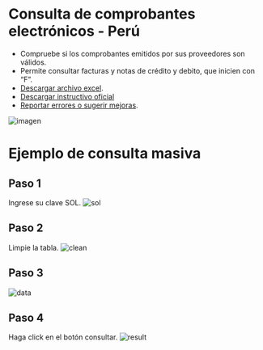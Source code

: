 # Consulta de comprobantes electrónicos - Perú

- Compruebe si los comprobantes emitidos por sus proveedores son válidos.
- Permite consultar facturas y notas de crédito y debito, que inicien con “F”.
- [Descargar archivo excel](https://raw.githubusercontent.com/vba-dev/ConsultaCPE/master/ConsultaCPE.xlsm).
- [Descargar instructivo oficial](http://contenido.app.sunat.gob.pe/insc/ComprobantesDePago+Electronicos/CONSULTA+SERVICIO+WEB.pdf?X-Amz-Date=20140919T182438Z&X-Amz-Expires=300&X-Amz-Algorithm=AWS4-HMAC-SHA256&X-Amz-Signature=1ca231b42c26c5bc36b04453983c00ff2d23c30c5b012ba57bb631c7b819f74e&X-Amz-Credential=ASIAJLIFU6T3FOSFJKKA/20140919/us-east-1/s3/aws4_request&X-Amz-SignedHeaders=Host&x-amz-security-token=AQoDYXdzEBwa0AJRstBAaBfKgSH6MrbCxvOTu93sw4qO8DiwYEE1oKq62v8ckaFAfTg7W/ztHGfk1KfiM30ds/xI/BM/z4U7FyWGaYsRwQMWq8GXoiFRY1Cd2M6AY0azVMhipR0+3d9s51YYYMrE32JZXSpNQs8VGKsIHIildP/Cacup382mTPE5IO85gdXRNywVG8J+SMiZv/zqoGyZ9fSkaDJazZXcnK6y75ulfKCEjcrD/6sdDI0pGensHteBPZ01RLOnljXLR9rgdjJojoJJQvASz8Gjvl4qSltmRkUnFUbtv61AC9IJUyFIA/zjOaFjbLTM6ipO7CL/GNHU+KqQedX1v/CUHpXmUUWFfwUbHnrgEuOoAVvTxVHhtW9MQukknkrNf2fLxGkSftIsLaspP5/jb+oOHRMGrgO8D6qt8truB05ujKA13cqIo41f0wIVmjVULQNHJEoggunxoAU=)
- [Reportar errores o sugerir mejoras](https://github.com/vba-dev/ConsultaCPE/issues).

![imagen](https://raw.githubusercontent.com/vba-dev/ConsultaCPE/master/img.png)

# Ejemplo de consulta masiva

## Paso 1
Ingrese su clave SOL.
![sol](https://raw.githubusercontent.com/vba-dev/ConsultaCPE/master/sol.png)

## Paso 2
Limpie la tabla.
![clean](https://raw.githubusercontent.com/vba-dev/ConsultaCPE/master/clean.png)

## Paso 3
<!-- Ingrese los comprobantes que desea consultar. -->
![data](https://raw.githubusercontent.com/vba-dev/ConsultaCPE/master/data.png)

## Paso 4
Haga click en el botón consultar.
![result](https://raw.githubusercontent.com/vba-dev/ConsultaCPE/master/result.png)
